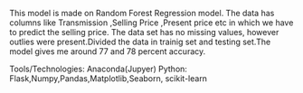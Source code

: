 This model is made on Random Forest Regression model. The data has columns like Transmission ,Selling Price ,Present price etc in which we have to predict the selling price.
The data set has no missing values, however outlies were present.Divided  the data in trainig set and testing set.The model gives me around 77 and 78 percent accuracy.

Tools/Technologies:
Anaconda(Jupyer)
Python: Flask,Numpy,Pandas,Matplotlib,Seaborn, scikit-learn
